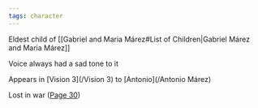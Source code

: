 ```yaml
---
tags: character
---
```

Eldest child of [[Gabriel and Maria Márez#List of Children|Gabriel Márez and Maria Márez]]

Voice always had a sad tone to it

Appears in [Vision 3](/Vision 3) to [Antonio](/Antonio Márez)

Lost in war ([Page 30](/BMU.pdf#page=42))